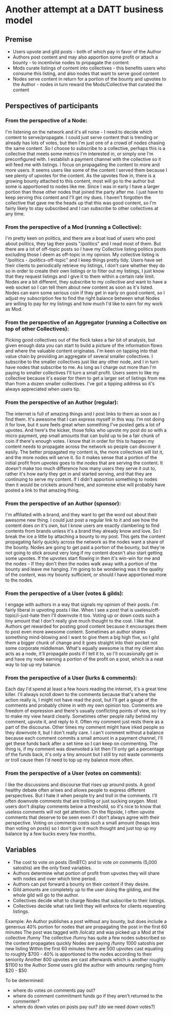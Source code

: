 Another attempt at a DATT business model
=======================

## Premise
- Users upvote and gild posts - both of which pay in favor of the Author
- Authors post content and may also apportion some profit or attach a bounty - to incentivise nodes to propagate the content
- Mods curate listings of content into collectives - this benefits users who consume this listing, and also nodes that want to serve good content
- Nodes serve content in return for a portion of the bounty and upvotes to the Author - nodes in turn reward the Mods/Collective that curated the content

## Perspectives of participants

### From the perspective of a Node:
I'm listening on the network and it's all noise - I need to decide which content to serve/propagate. I could just serve content that is trending or already has lots of votes, but then I'm just one of a crowd of nodes chasing the same content. So I choose to subscribe to a collective, perhaps this is a collective that meets some metrics I'm interested in, or simply one I'm preconfigured with. I establish a payment channel with the collective so it will feed me with listings. I focus on propagating the content to more and more users. It seems users like some of the content I served them because I see plenty of upvotes for the content. As the upvotes flow in, there is a growing bounty attached to this content, most will go to the author but some is apportioned to nodes like me. Since I was in early I have a larger portion than those other nodes that joined the party after me. I just have to keep serving this content and I'll get my dues. I haven't forgotten the collective that gave me the heads up that this was good content, so I'm fairly likely to stay subscribed and I can subscribe to other collectives at any time.

### From the perspective of a Mod (running a Collective):
I'm pretty keen on politics, and there are a boat load of users who post about politics, they tag their posts "/politics" and I read most of them. But there are a lot of off-topic posts so I have my Collective listing politics posts excluding those I deem as off-topic in my opinion. My collective listing is "/politics - /politics-off-topic" and I keep things pretty tidy. Users have set their clients to periodically retrieve my listings, I don't care whether they do so in order to create their own listings or to filter out my listings, I just know that they request listings and I give it to them within a certain rate limit. Nodes are a bit different, they subscribe to my collective and want to have a web socket so I can tell them about new content as soon as it's listed. Nodes can earn some serious coin if they get in early on good content, so I adjust my subscription fee to find the right balance between what Nodes are willing to pay for my listings and how much I'd like to earn for my work as Mod.

### From the perspective of an Aggregator (running a Collective on top of other Collectives):
Picking good collectives out of the flock takes a fair bit of analysis, but given enough data you can start to build a picture of the information flows and where the valuable content originates. I'm keen on tapping into that value chain by providing an aggregate of several smaller collectives. I subscribe to the smaller collectives just like any other node, and I in turn have nodes that subscribe to me. As long as I charge out more than I'm paying to smaller collectives I'll turn a small profit. Users seem to like my collective because it's easier for them to get a larger set of listings from me than from a dozen smaller collectives. I've got a tipping address so it's always appreciated when users tip.

### From the perspective of an Author (regular):
The internet is full of amazing things and I post links to them as soon as I find them. It's awesome that I can express myself in this way. I'm not doing it for love, but it sure feels great when something I've posted gets a lot of upvotes. And here's the kicker, those folks who upvote my post do so with a micro payment, yep small amounts that can build up to be a fair chunk of coin if there's enough votes. I know that in order for this to happen my content needs to propagate across the network so people can discover it easily. The better propagated my content is, the more collectives will list it, and the more nodes will serve it. So it makes sense that a portion of the initial profit from upvotes goes to the nodes that are serving the content. It doesn't make too much difference how many users they serve it out to, rather it's how early they got in and started serving, and that they are continuing to serve my content. If I didn't apportion something to nodes then it would be crickets around here, and someone else will probably have posted a link to that amazing thing.

### From the perspective of an Author (sponsor):
I'm affiliated with a brand, and they want to get the word out about their awesome new thing. I could just post a regular link to it and see how the content does on it's own, but I know users are exactly clambering to find contents from brands unless it's a brand they already know and love. So I break the ice a little by attaching a bounty to my post. This gets the content propagating fairly quickly across the network as the nodes want a share of the bounty. Nodes are going to get paid a portion of the bounty, but they're not going to stick around very long if my content doesn't also start getting some upvotes. If the upvotes start flowing in then it's win-win for me and the nodes - If they don't then the nodes walk away with a portion of the bounty and leave me hanging. I'm going to be wondering was it the quality of the content, was my bounty sufficient, or should I have apportioned more to the nodes.

### From the perspective of a User (votes & gilds):
I engage with authors in a way that signals my opinion of their posts. I'm fairly liberal in upvoting posts I like. When I see a post that is useless/off-topic/i-just-hate then I'll downvote it too. Voting up or down costs such a tiny amount that I don't really give much thought to the cost. I like that Authors get rewarded for posting good content because it encourages them to post even more awesome content. Sometimes an author shares something mind-blowing and I want to give them a big high five, so I gild them a bigger chunk of change and it goes straight into their pocket not some corporate middleman. What's equally awesome is that my client also acts as a node, it'll propagate posts if I tell it to, so I'll occasionally get in and have my node earning a portion of the profit on a post, which is a neat way to top up my balance.

### From the perspective of a User (lurks & comments):
Each day I'd spend at least a few hours reading the internet, it's a great time killer. I'll always scroll down to the comments because that's where the action really is, I might not have read the post, but I'll get a gauge of the comments and probably chime in with my own opinion too. Comments are freedom of expression and there's usually conflicting points of view, so I try to make my view heard clearly. Sometimes other people rally behind my comment, upvote it, and reply to it. Often my comment just rests there as a part of the discourse. Other times my comment might have irked people so they downvote it, but I don't really care. I can't comment without a balance because each comment commits a small amount in a payment channel, I'll get these funds back after a set time so I can keep on commenting. The thing is, if my comment was downvoted a lot then I'll only get a percentage of the funds back, it's only a tiny amount but I still try not waste comments or troll cause then I'd need to top up my balance more often.

### From the perspective of a User (votes on comments):
I like the discussions and discourse that rises up around posts. A good healthy debate often arises and allows people to express different perspectives. But I hate it when people try and troll in the comments. I'll often downvote comments that are trolling or just sucking oxygen. Most users don't display comments below a threshold, so it's nice to know that useless comments will not get attention. On the flipside, I often upvote comments that deserve to be seen even if I don't always agree with their perspective. Voting on comments costs such a small amount (heaps less than voting on posts) so I don't give it much thought and just top up my balance by a few bucks every few months.


## Variables
- The cost to vote on posts (5mBTC) and to vote on comments (5,000 satoshis) are the only fixed variables.
- Authors determine what portion of profit from upvotes they will share with nodes and over which time period.
- Authors can put forward a bounty on their content if they desire.
- Gild amounts are completely up to the user doing the gilding, and the whole gild will go to the author.
- Collectives decide what to charge Nodes that subscribe to their listings.
- Collectives decide what rate limit they will enforce for clients requesting listings.

Example:
An Author publishes a post without any bounty, but does include a generous 40% portion for nodes that are propagating the post in the first 60 minutes
The post was tagged with /lolcatz and was picked up a Mod at the collective /funny
The collective /funny has quite a few nodes subscribed so the content propagates quickly
Nodes are paying /funny 1000 satoshis per new listing
Within the first 60 minutes there are 500 upvotes cast equating to roughly $700 - 40% is apportioned to the nodes according to their seniority
Another 800 upvotes are cast afterwards which is another roughly $1100 to the Author
Some users gild the author with amounts ranging from $20 - $50

To be determined:
- where do votes on comments pay out?
- where do comment commitment funds go if they aren't returned to the commenter?
- where do down votes on posts pay out? (do we need down votes?)